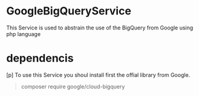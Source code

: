 # GoogleBigQueryService
This Service is used to abstrain the use of the BigQuery from Google using php language

# dependencis
[p] To use this Service you shoul install first the offial library from Google.
>  composer require google/cloud-bigquery
